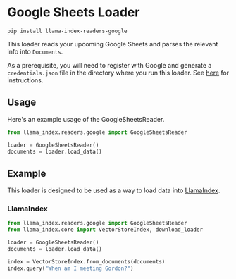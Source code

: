 # Google Sheets Loader

`pip install llama-index-readers-google`

This loader reads your upcoming Google Sheets and parses the relevant info into `Documents`.

As a prerequisite, you will need to register with Google and generate a `credentials.json` file in the directory where you run this loader. See [here](https://developers.google.com/workspace/guides/create-credentials) for instructions.

## Usage

Here's an example usage of the GoogleSheetsReader.

```python
from llama_index.readers.google import GoogleSheetsReader

loader = GoogleSheetsReader()
documents = loader.load_data()
```

## Example

This loader is designed to be used as a way to load data into [LlamaIndex](https://github.com/run-llama/llama_index/tree/main/llama_index).

### LlamaIndex

```python
from llama_index.readers.google import GoogleSheetsReader
from llama_index.core import VectorStoreIndex, download_loader

loader = GoogleSheetsReader()
documents = loader.load_data()

index = VectorStoreIndex.from_documents(documents)
index.query("When am I meeting Gordon?")
```
